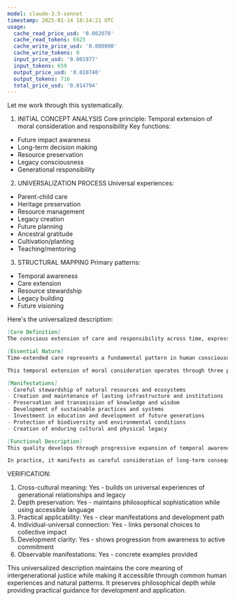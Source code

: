 ```yaml
---
model: claude-3.5-sonnet
timestamp: 2025-01-14 18:14:21 UTC
usage:
  cache_read_price_usd: '0.002078'
  cache_read_tokens: 6925
  cache_write_price_usd: '0.000000'
  cache_write_tokens: 0
  input_price_usd: '0.001977'
  input_tokens: 659
  output_price_usd: '0.010740'
  output_tokens: 716
  total_price_usd: '0.014794'
---
```


Let me work through this systematically.

1. INITIAL CONCEPT ANALYSIS
Core principle: Temporal extension of moral consideration and responsibility
Key functions:
- Future impact awareness
- Long-term decision making
- Resource preservation
- Legacy consciousness
- Generational responsibility

2. UNIVERSALIZATION PROCESS
Universal experiences:
- Parent-child care
- Heritage preservation
- Resource management
- Legacy creation
- Future planning
- Ancestral gratitude
- Cultivation/planting
- Teaching/mentoring

3. STRUCTURAL MAPPING
Primary patterns:
- Temporal awareness
- Care extension
- Resource stewardship
- Legacy building
- Future visioning

Here's the universalized description:

```markdown
[Core Definition]
The conscious extension of care and responsibility across time, expressing itself through decisions and actions that honor both ancestral legacy and future possibilities. It manifests as the active preservation of life-sustaining conditions and opportunities for those who will follow us.

[Essential Nature]
Time-extended care represents a fundamental pattern in human consciousness and behavior, visible in everything from parenting to agriculture to education. It emerges from our capacity to learn from the past and imagine the future, combined with our ability to intentionally shape conditions we won't personally experience. This quality transforms immediate self-interest into extended care through the recognition of our role as both inheritors and ancestors.

This temporal extension of moral consideration operates through three primary channels: preservation of life-supporting conditions, transmission of accumulated wisdom, and cultivation of future possibilities. It requires holding multiple time horizons simultaneously while making present decisions.

[Manifestations]
- Careful stewardship of natural resources and ecosystems
- Creation and maintenance of lasting infrastructure and institutions
- Preservation and transmission of knowledge and wisdom
- Development of sustainable practices and systems
- Investment in education and development of future generations
- Protection of biodiversity and environmental conditions
- Creation of enduring cultural and physical legacy

[Functional Description]
This quality develops through progressive expansion of temporal awareness and care, moving from immediate to extended time horizons. It begins with recognition of received benefits from past generations, grows through understanding of present impacts on future conditions, and matures into active commitment to future wellbeing. This development requires cultivation of long-term thinking, systems understanding, and capacity to act on behalf of future interests.

In practice, it manifests as careful consideration of long-term consequences in present decisions, active preservation of vital resources and conditions, and intentional creation of positive future possibilities. It guides both individual choices in daily life and collective decisions about shared resources and systems, fostering responsibility for the ongoing story of human and ecological wellbeing.
```

VERIFICATION:
1. Cross-cultural meaning: Yes - builds on universal experiences of generational relationships and legacy
2. Depth preservation: Yes - maintains philosophical sophistication while using accessible language
3. Practical applicability: Yes - clear manifestations and development path
4. Individual-universal connection: Yes - links personal choices to collective impact
5. Development clarity: Yes - shows progression from awareness to active commitment
6. Observable manifestations: Yes - concrete examples provided

This universalized description maintains the core meaning of intergenerational justice while making it accessible through common human experiences and natural patterns. It preserves philosophical depth while providing practical guidance for development and application.